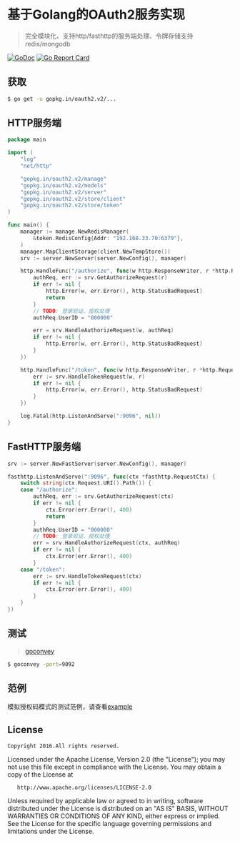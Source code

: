 基于Golang的OAuth2服务实现
=======================

> 完全模块化、支持http/fasthttp的服务端处理、令牌存储支持redis/mongodb

[![GoDoc](https://godoc.org/gopkg.in/oauth2.v2?status.svg)](https://godoc.org/gopkg.in/oauth2.v2)
[![Go Report Card](https://goreportcard.com/badge/gopkg.in/oauth2.v2)](https://goreportcard.com/report/gopkg.in/oauth2.v2)

获取
----

``` bash
$ go get -u gopkg.in/oauth2.v2/...
```

HTTP服务端
--------

``` go
package main

import (
	"log"
	"net/http"

	"gopkg.in/oauth2.v2/manage"
	"gopkg.in/oauth2.v2/models"
	"gopkg.in/oauth2.v2/server"
	"gopkg.in/oauth2.v2/store/client"
	"gopkg.in/oauth2.v2/store/token"
)

func main() {
	manager := manage.NewRedisManager(
		&token.RedisConfig{Addr: "192.168.33.70:6379"},
	)
	manager.MapClientStorage(client.NewTempStore())
	srv := server.NewServer(server.NewConfig(), manager)

	http.HandleFunc("/authorize", func(w http.ResponseWriter, r *http.Request) {
		authReq, err := srv.GetAuthorizeRequest(r)
		if err != nil {
			http.Error(w, err.Error(), http.StatusBadRequest)
			return
		}
		// TODO: 登录验证、授权处理
        authReq.UserID = "000000"

		err = srv.HandleAuthorizeRequest(w, authReq)
		if err != nil {
			http.Error(w, err.Error(), http.StatusBadRequest)
		}
	})

	http.HandleFunc("/token", func(w http.ResponseWriter, r *http.Request) {
		err := srv.HandleTokenRequest(w, r)
		if err != nil {
			http.Error(w, err.Error(), http.StatusBadRequest)
		}
	})

	log.Fatal(http.ListenAndServe(":9096", nil))
}

```

FastHTTP服务端
-------------

``` go
srv := server.NewFastServer(server.NewConfig(), manager)

fasthttp.ListenAndServe(":9096", func(ctx *fasthttp.RequestCtx) {
	switch string(ctx.Request.URI().Path()) {
	case "/authorize":
		authReq, err := srv.GetAuthorizeRequest(ctx)
		if err != nil {
			ctx.Error(err.Error(), 400)
			return
		}
		authReq.UserID = "000000"
		// TODO: 登录验证、授权处理
		err = srv.HandleAuthorizeRequest(ctx, authReq)
		if err != nil {
			ctx.Error(err.Error(), 400)
		}
	case "/token":
		err := srv.HandleTokenRequest(ctx)
		if err != nil {
			ctx.Error(err.Error(), 400)
		}
	}
})
```

测试
----
> [goconvey](https://github.com/smartystreets/goconvey)

``` bash
$ goconvey -port=9092
```

范例
----

模拟授权码模式的测试范例，请查看[example](/example)


License
-------

```
Copyright 2016.All rights reserved.
```

Licensed under the Apache License, Version 2.0 (the "License"); you may not use this file except in compliance with the License. You may obtain a copy of the License at

```
   http://www.apache.org/licenses/LICENSE-2.0
```

Unless required by applicable law or agreed to in writing, software distributed under the License is distributed on an "AS IS" BASIS, WITHOUT WARRANTIES OR CONDITIONS OF ANY KIND, either express or implied. See the License for the specific language governing permissions and limitations under the License.

